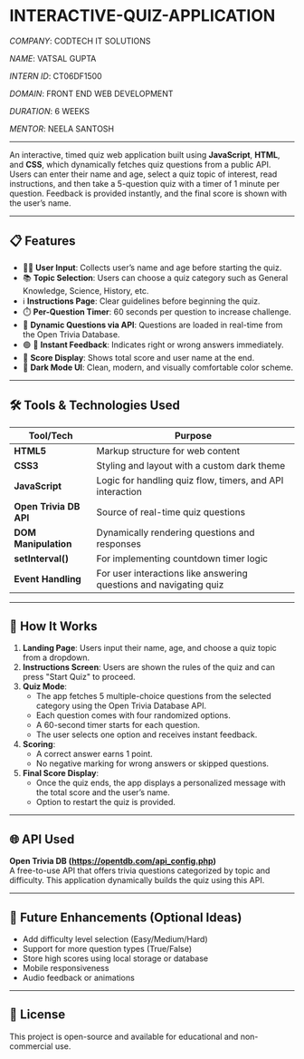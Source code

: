 # INTERACTIVE-QUIZ-APPLICATION

*COMPANY*: CODTECH IT SOLUTIONS

*NAME*: VATSAL GUPTA

*INTERN ID*: CT06DF1500

*DOMAIN*: FRONT END WEB DEVELOPMENT

*DURATION*: 6 WEEKS

*MENTOR*: NEELA SANTOSH

---

An interactive, timed quiz web application built using **JavaScript**, **HTML**, and **CSS**, which dynamically fetches quiz questions from a public API. Users can enter their name and age, select a quiz topic of interest, read instructions, and then take a 5-question quiz with a timer of 1 minute per question. Feedback is provided instantly, and the final score is shown with the user’s name.

---

## 📋 Features

- 🧑‍💻 **User Input**: Collects user’s name and age before starting the quiz.
- 📚 **Topic Selection**: Users can choose a quiz category such as General Knowledge, Science, History, etc.
- ℹ️ **Instructions Page**: Clear guidelines before beginning the quiz.
- ⏱️ **Per-Question Timer**: 60 seconds per question to increase challenge.
- 🤖 **Dynamic Questions via API**: Questions are loaded in real-time from the Open Trivia Database.
- 🟢 🔴 **Instant Feedback**: Indicates right or wrong answers immediately.
- 🏁 **Score Display**: Shows total score and user name at the end.
- 🌙 **Dark Mode UI**: Clean, modern, and visually comfortable color scheme.

---

## 🛠️ Tools & Technologies Used

| Tool/Tech | Purpose |
|----------|---------|
| **HTML5** | Markup structure for web content |
| **CSS3**  | Styling and layout with a custom dark theme |
| **JavaScript** | Logic for handling quiz flow, timers, and API interaction |
| **Open Trivia DB API** | Source of real-time quiz questions |
| **DOM Manipulation** | Dynamically rendering questions and responses |
| **setInterval()** | For implementing countdown timer logic |
| **Event Handling** | For user interactions like answering questions and navigating quiz |

---

## 🚀 How It Works

1. **Landing Page**: Users input their name, age, and choose a quiz topic from a dropdown.
2. **Instructions Screen**: Users are shown the rules of the quiz and can press "Start Quiz" to proceed.
3. **Quiz Mode**:
   - The app fetches 5 multiple-choice questions from the selected category using the Open Trivia Database API.
   - Each question comes with four randomized options.
   - A 60-second timer starts for each question.
   - The user selects one option and receives instant feedback.
4. **Scoring**:
   - A correct answer earns 1 point.
   - No negative marking for wrong answers or skipped questions.
5. **Final Score Display**:
   - Once the quiz ends, the app displays a personalized message with the total score and the user’s name.
   - Option to restart the quiz is provided.

---

## 🌐 API Used

**Open Trivia DB (https://opentdb.com/api_config.php)**  
A free-to-use API that offers trivia questions categorized by topic and difficulty. This application dynamically builds the quiz using this API.

---


## 📝 Future Enhancements (Optional Ideas)

- Add difficulty level selection (Easy/Medium/Hard)
- Support for more question types (True/False)
- Store high scores using local storage or database
- Mobile responsiveness
- Audio feedback or animations

---


## 📄 License

This project is open-source and available for educational and non-commercial use.
